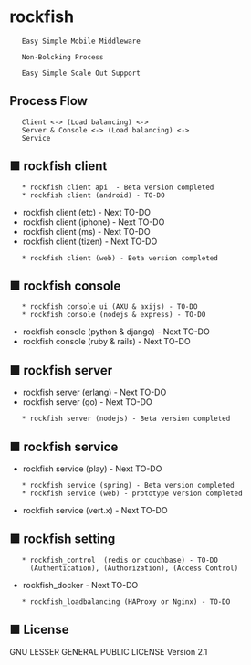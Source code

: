# rockfish

``` 
   Easy Simple Mobile Middleware

   Non-Bolcking Process

   Easy Simple Scale Out Support
``` 

## Process Flow
```
   Client <-> (Load balancing) <->
   Server & Console <-> (Load balancing) <->
   Service
```   

## ■ rockfish client
``` 
   * rockfish client api  - Beta version completed
   * rockfish client (android) - TO-DO
``` 
   * rockfish client (etc) - Next TO-DO
   * rockfish client (iphone) - Next TO-DO
   * rockfish client (ms) - Next TO-DO
   * rockfish client (tizen) - Next TO-DO
``` 
   * rockfish client (web) - Beta version completed   
``` 

## ■ rockfish console
``` 
   * rockfish console ui (AXU & axijs) - TO-DO   
   * rockfish console (nodejs & express) - TO-DO   
``` 
   * rockfish console (python & django) - Next TO-DO   
   * rockfish console (ruby & rails) - Next TO-DO

## ■ rockfish server   
   * rockfish server (erlang) - Next TO-DO
   * rockfish server (go) - Next TO-DO
``` 
   * rockfish server (nodejs) - Beta version completed
``` 
   
## ■ rockfish service
   * rockfish service (play) - Next TO-DO
``` 
   * rockfish service (spring) - Beta version completed
   * rockfish service (web) - prototype version completed
``` 
   * rockfish service (vert.x) - Next TO-DO
   
## ■ rockfish setting   
``` 
   * rockfish_control  (redis or couchbase) - TO-DO  
     (Authentication), (Authorization), (Access Control) 
``` 
   * rockfish_docker - Next TO-DO  
``` 
   * rockfish_loadbalancing (HAProxy or Nginx) - TO-DO 
``` 
     
## ■ License
GNU LESSER GENERAL PUBLIC LICENSE Version 2.1
